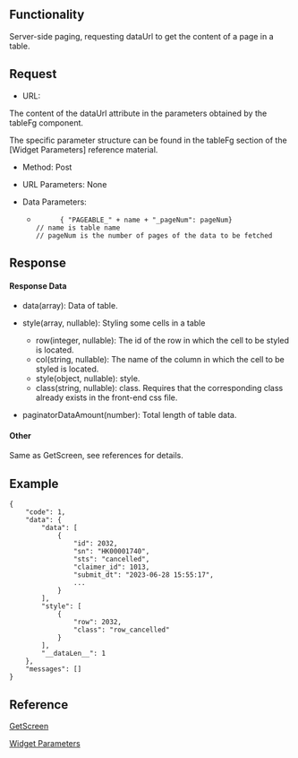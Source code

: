 ## Functionality

Server-side paging, requesting dataUrl to get the content of a page in a
table.

## Request

  * URL:

The content of the dataUrl attribute in the parameters obtained by the tableFg
component.

The specific parameter structure can be found in the tableFg section of the
[Widget Parameters] reference material.

  

  * Method: Post

  

  * URL Parameters: None

  

  * Data Parameters: 
    *           { "PAGEABLE_" + name + "_pageNum": pageNum}
          // name is table name
          // pageNum is the number of pages of the data to be fetched
        

## Response

#### Response Data

  * data(array): Data of table.

  

  * style(array, nullable): Styling some cells in a table 
    * row(integer, nullable): The id of the row in which the cell to be styled is located.
    * col(string, nullable): The name of the column in which the cell to be styled is located.
    * style(object, nullable): style.
    * class(string, nullable): class. Requires that the corresponding class already exists in the front-end css file.

  

  * paginatorDataAmount(number): Total length of table data.

#### Other

Same as GetScreen, see references for details.

## Example

    
    
    {
        "code": 1,
        "data": {
            "data": [
                {
                    "id": 2032,
                    "sn": "HK00001740",
                    "sts": "cancelled",
                    "claimer_id": 1013,
                    "submit_dt": "2023-06-28 15:55:17",
                    ...
                }
            ],
            "style": [
                {
                    "row": 2032,
                    "class": "row_cancelled"
                }
            ],
            "__dataLen__": 1
        },
        "messages": []
    }
    

## Reference

[GetScreen](GetScreen.md "GetScreen")

[Widget Parameters](Widget_Parameters.md "Widget Parameters")

